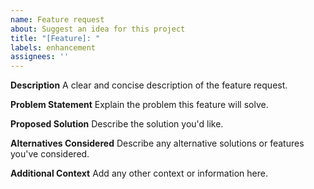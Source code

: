 ```yaml
---
name: Feature request
about: Suggest an idea for this project
title: "[Feature]: "
labels: enhancement
assignees: ''
---
```


**Description**
A clear and concise description of the feature request.

**Problem Statement**
Explain the problem this feature will solve.

**Proposed Solution**
Describe the solution you'd like.

**Alternatives Considered**
Describe any alternative solutions or features you've considered.

**Additional Context**
Add any other context or information here.